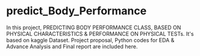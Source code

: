 # predict_Body_Performance
In this project, PREDICTING BODY PERFORMANCE CLASS, BASED ON PHYSICAL  CHARACTERISTICS &amp; PERFORMANCE  ON PHYSICAL TESTs.
It's based on kaggle Dataset.
Project proposal, Python codes for EDA &amp; Advance Analysis and  Final report are included here.
